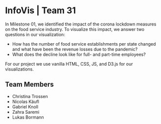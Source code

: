 # InfoVis | Team 31
In Milestone 01, we identified the impact of the corona lockdown measures on the food service industry.
To visualize this impact, we answer two questions in our visualization:
- How has the number of food service establishments per state changed and what have been the revenue losses due to the pandemic? 
- What does the decline look like for full- and part-time employees? 

For our project we use vanilla HTML, CSS, JS, and D3.js for our visualizations.

## Team Members
- Christina Trossen
- Nicolas Käufl
- Gabriel Knoll 
- Zahra Saremi 
- Lukas Bormann
